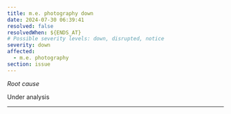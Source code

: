 ```yaml
---
title: m.e. photography down
date: 2024-07-30 06:39:41
resolved: false
resolvedWhen: ${ENDS_AT}
# Possible severity levels: down, disrupted, notice
severity: down
affected:
  - m.e. photography
section: issue
---
```


*Root cause*

Under analysis

---


